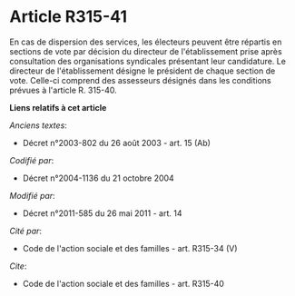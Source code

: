 # Article R315-41

En cas de dispersion des services, les électeurs peuvent être répartis en sections de vote par décision du directeur de
l'établissement prise après consultation des organisations syndicales présentant leur candidature. Le directeur de
l'établissement désigne le président de chaque section de vote. Celle-ci comprend des assesseurs désignés dans les conditions
prévues à l'article R. 315-40.

**Liens relatifs à cet article**

_Anciens textes_:

  - Décret n°2003-802 du 26 août 2003 - art. 15 (Ab)

_Codifié par_:

  - Décret n°2004-1136 du 21 octobre 2004

_Modifié par_:

  - Décret n°2011-585 du 26 mai 2011 - art. 14

_Cité par_:

  - Code de l'action sociale et des familles - art. R315-34 (V)

_Cite_:

  - Code de l'action sociale et des familles - art. R315-40
